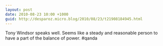 ```yaml
---
layout: post
date: 2010-08-23 10:00 +1000
guid: http://desparoz.micro.blog/2010/08/23/t21908184945.html
---
```

Tony Windsor speaks well. Seems like a steady and reasonable person to have a part of the balance of power. #qanda

